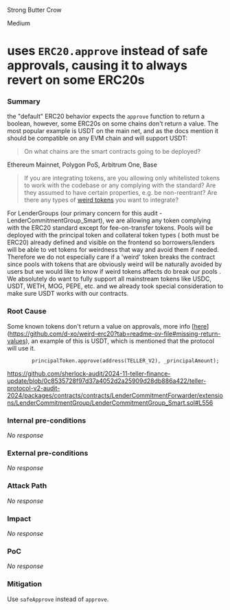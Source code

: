 Strong Butter Crow

Medium

# uses `ERC20.approve` instead of safe approvals, causing it to always revert on some ERC20s

### Summary

the "default" ERC20 behavior expects the `approve` function to return a boolean, however, some ERC20s on some chains don't return a value.
The most popular example is USDT on the main net, and as the docs mention it should be compatible on any EVM chain and will support USDT:

> On what chains are the smart contracts going to be deployed?

Ethereum Mainnet, Polygon PoS, Arbitrum One, Base

> If you are integrating tokens, are you allowing only whitelisted tokens to work with the codebase or any complying with the standard? Are they assumed to have certain properties, e.g. be non-reentrant? Are there any types of [weird tokens](https://github.com/d-xo/weird-erc20) you want to integrate?

For LenderGroups (our primary concern for this audit - LenderCommitmentGroup_Smart), we are allowing any token complying with the ERC20 standard except for fee-on-transfer tokens. Pools will be deployed with the principal token and collateral token types ( both must be ERC20) already defined and visible on the frontend so borrowers/lenders will be able to vet tokens for weirdness that way and avoid them if needed. Therefore we do not especially care if a 'weird' token breaks the contract since pools with tokens that are obviously weird will be naturally avoided by users but we would like to know if weird tokens affects do break our pools . We absolutely do want to fully support all mainstream tokens like USDC, USDT, WETH, MOG, PEPE, etc. and we already took special consideration to make sure USDT works with our contracts.


### Root Cause

Some known tokens don't return a value on approvals, more info [[here](https://github.com/d-xo/weird-erc20?tab=readme-ov-file#missing-return-values)](https://github.com/d-xo/weird-erc20?tab=readme-ov-file#missing-return-values), an example of this is USDT, which is mentioned that the protocol will use it.

```solidity
        principalToken.approve(address(TELLER_V2), _principalAmount);
```
https://github.com/sherlock-audit/2024-11-teller-finance-update/blob/0c8535728f97d37a4052d2a25909d28db886a422/teller-protocol-v2-audit-2024/packages/contracts/contracts/LenderCommitmentForwarder/extensions/LenderCommitmentGroup/LenderCommitmentGroup_Smart.sol#L556

### Internal pre-conditions

_No response_

### External pre-conditions

_No response_

### Attack Path

_No response_

### Impact

_No response_

### PoC

_No response_

### Mitigation

Use `safeApprove` instead of `approve`.